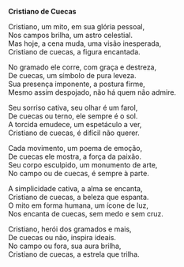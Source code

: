 **Cristiano de Cuecas**

Cristiano, um mito, em sua glória pessoal,  
Nos campos brilha, um astro celestial.  
Mas hoje, a cena muda, uma visão inesperada,  
Cristiano de cuecas, a figura encantada.

No gramado ele corre, com graça e destreza,  
De cuecas, um símbolo de pura leveza.  
Sua presença imponente, a postura firme,  
Mesmo assim despojado, não há quem não admire.

Seu sorriso cativa, seu olhar é um farol,  
De cuecas ou terno, ele sempre é o sol.  
A torcida emudece, um espetáculo a ver,  
Cristiano de cuecas, é difícil não querer.

Cada movimento, um poema de emoção,  
De cuecas ele mostra, a força da paixão.  
Seu corpo esculpido, um monumento de arte,  
No campo ou de cuecas, é sempre à parte.

A simplicidade cativa, a alma se encanta,  
Cristiano de cuecas, a beleza que espanta.  
O mito em forma humana, um ícone de luz,  
Nos encanta de cuecas, sem medo e sem cruz.

Cristiano, herói dos gramados e mais,  
De cuecas ou não, inspira ideais.  
No campo ou fora, sua aura brilha,  
Cristiano de cuecas, a estrela que trilha.